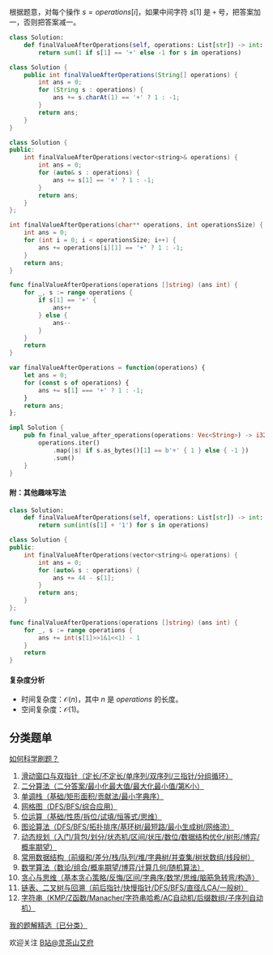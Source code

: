 根据题意，对每个操作 $s=\textit{operations}[i]$，如果中间字符 $s[1]$ 是 $\texttt{+}$ 号，把答案加一，否则把答案减一。

```py [sol-Python3]
class Solution:
    def finalValueAfterOperations(self, operations: List[str]) -> int:
        return sum(1 if s[1] == '+' else -1 for s in operations)
```

```java [sol-Java]
class Solution {
    public int finalValueAfterOperations(String[] operations) {
        int ans = 0;
        for (String s : operations) {
            ans += s.charAt(1) == '+' ? 1 : -1;
        }
        return ans;
    }
}
```

```cpp [sol-C++]
class Solution {
public:
    int finalValueAfterOperations(vector<string>& operations) {
        int ans = 0;
        for (auto& s : operations) {
            ans += s[1] == '+' ? 1 : -1;
        }
        return ans;
    }
};
```

```c [sol-C]
int finalValueAfterOperations(char** operations, int operationsSize) {
    int ans = 0;
    for (int i = 0; i < operationsSize; i++) {
        ans += operations[i][1] == '+' ? 1 : -1;
    }
    return ans;
}
```

```go [sol-Go]
func finalValueAfterOperations(operations []string) (ans int) {
	for _, s := range operations {
		if s[1] == '+' {
			ans++
		} else {
			ans--
		}
	}
	return
}
```

```js [sol-JavaScript]
var finalValueAfterOperations = function(operations) {
    let ans = 0;
    for (const s of operations) {
        ans += s[1] === '+' ? 1 : -1;
    }
    return ans;
};
```

```rust [sol-Rust]
impl Solution {
    pub fn final_value_after_operations(operations: Vec<String>) -> i32 {
        operations.iter()
            .map(|s| if s.as_bytes()[1] == b'+' { 1 } else { -1 })
            .sum()
    }
}
```

#### 附：其他趣味写法

```py
class Solution:
    def finalValueAfterOperations(self, operations: List[str]) -> int:
        return sum(int(s[1] + '1') for s in operations)
```

```cpp
class Solution {
public:
    int finalValueAfterOperations(vector<string>& operations) {
        int ans = 0;
        for (auto& s : operations) {
            ans += 44 - s[1];
        }
        return ans;
    }
};
```

```go
func finalValueAfterOperations(operations []string) (ans int) {
	for _, s := range operations {
		ans += int(s[1]>>1&1<<1) - 1
	}
	return
}
```

#### 复杂度分析

- 时间复杂度：$\mathcal{O}(n)$，其中 $n$ 是 $\textit{operations}$ 的长度。
- 空间复杂度：$\mathcal{O}(1)$。

## 分类题单

[如何科学刷题？](https://leetcode.cn/circle/discuss/RvFUtj/)

1. [滑动窗口与双指针（定长/不定长/单序列/双序列/三指针/分组循环）](https://leetcode.cn/circle/discuss/0viNMK/)
2. [二分算法（二分答案/最小化最大值/最大化最小值/第K小）](https://leetcode.cn/circle/discuss/SqopEo/)
3. [单调栈（基础/矩形面积/贡献法/最小字典序）](https://leetcode.cn/circle/discuss/9oZFK9/)
4. [网格图（DFS/BFS/综合应用）](https://leetcode.cn/circle/discuss/YiXPXW/)
5. [位运算（基础/性质/拆位/试填/恒等式/思维）](https://leetcode.cn/circle/discuss/dHn9Vk/)
6. [图论算法（DFS/BFS/拓扑排序/基环树/最短路/最小生成树/网络流）](https://leetcode.cn/circle/discuss/01LUak/)
7. [动态规划（入门/背包/划分/状态机/区间/状压/数位/数据结构优化/树形/博弈/概率期望）](https://leetcode.cn/circle/discuss/tXLS3i/)
8. [常用数据结构（前缀和/差分/栈/队列/堆/字典树/并查集/树状数组/线段树）](https://leetcode.cn/circle/discuss/mOr1u6/)
9. [数学算法（数论/组合/概率期望/博弈/计算几何/随机算法）](https://leetcode.cn/circle/discuss/IYT3ss/)
10. [贪心与思维（基本贪心策略/反悔/区间/字典序/数学/思维/脑筋急转弯/构造）](https://leetcode.cn/circle/discuss/g6KTKL/)
11. [链表、二叉树与回溯（前后指针/快慢指针/DFS/BFS/直径/LCA/一般树）](https://leetcode.cn/circle/discuss/K0n2gO/)
12. [字符串（KMP/Z函数/Manacher/字符串哈希/AC自动机/后缀数组/子序列自动机）](https://leetcode.cn/circle/discuss/SJFwQI/)

[我的题解精选（已分类）](https://github.com/EndlessCheng/codeforces-go/blob/master/leetcode/SOLUTIONS.md)

欢迎关注 [B站@灵茶山艾府](https://space.bilibili.com/206214)
